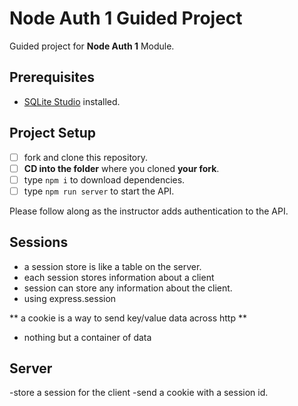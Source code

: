 # Node Auth 1 Guided Project

Guided project for **Node Auth 1** Module.

## Prerequisites

- [SQLite Studio](https://sqlitestudio.pl/index.rvt?act=download) installed.

## Project Setup

- [ ] fork and clone this repository.
- [ ] **CD into the folder** where you cloned **your fork**.
- [ ] type `npm i` to download dependencies.
- [ ] type `npm run server` to start the API.

Please follow along as the instructor adds authentication to the API.

## Sessions

- a session store is like a table on the server.
- each session stores information about a client
- session can store any information about the client.
- using express.session

** a cookie is a way to send key/value data across http **

- nothing but a container of data

## Server

-store a session for the client
-send a cookie with a session id.
